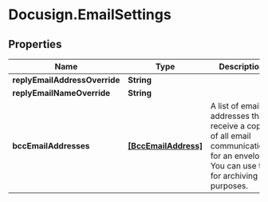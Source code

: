 # Docusign.EmailSettings

## Properties
Name | Type | Description | Notes
------------ | ------------- | ------------- | -------------
**replyEmailAddressOverride** | **String** |  | [optional] 
**replyEmailNameOverride** | **String** |  | [optional] 
**bccEmailAddresses** | [**[BccEmailAddress]**](BccEmailAddress.md) | A list of email addresses that receive a copy of all email communications for an envelope. You can use this for archiving purposes. | [optional] 


